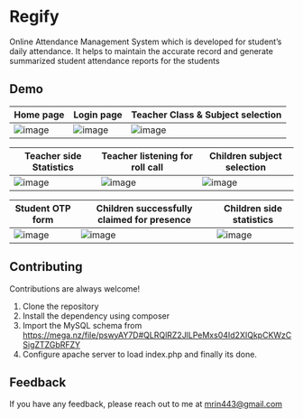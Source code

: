 
# Regify

Online Attendance Management System which is
developed for student’s daily attendance. It helps to maintain the accurate record and generate summarized student attendance reports for the
students

## Demo

| Home page | Login page | Teacher Class & Subject selection |
| --- | --- | --- |
| ![image](https://github.com/MCoder86A/Regify/assets/56883128/0a78558d-8dca-4731-b40a-f27a92e37a96) | ![image](https://github.com/MCoder86A/Regify/assets/56883128/f7d45c6f-523a-49a6-a90c-8e64bb7a30d7) | ![image](https://github.com/MCoder86A/Regify/assets/56883128/d72c18f7-8160-48f4-90c1-faedbbba9fb7)
 
 | Teacher side Statistics | Teacher listening for roll call | Children subject selection |
| --- | --- | --- |
| ![image](https://github.com/MCoder86A/Regify/assets/56883128/396bab07-f382-4935-beb6-6840baf9ed1f) | ![image](https://github.com/MCoder86A/Regify/assets/56883128/bf783cc9-3dc9-42b2-8bf4-69af5bc21085) | ![image](https://github.com/MCoder86A/Regify/assets/56883128/26f119fa-9ed2-412e-9659-3de597746b16)
 
 | Student OTP form | Children successfully claimed for presence | Children side statistics |
| --- | --- | --- |
| ![image](https://github.com/MCoder86A/Regify/assets/56883128/c9840119-7320-4604-839d-4dc0836dd926) | ![image](https://github.com/MCoder86A/Regify/assets/56883128/d4a4169d-b94f-4854-b265-e4f4992e7a56) | ![image](https://github.com/MCoder86A/Regify/assets/56883128/659c2324-abdd-48bd-95b2-b035e592cac4) |
## Contributing

Contributions are always welcome!

1. Clone the repository
2. Install the dependency using composer
3. Import the MySQL schema from https://mega.nz/file/pswyAY7D#QLRQlRZ2JlLPeMxs04Id2XIQkpCKWzCSigZTZGbRFZY
4. Configure apache server to load index.php and finally its done.
## Feedback

If you have any feedback, please reach out to me at mrin443@gmail.com

